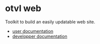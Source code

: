 # otvl web

Toolkit to build an easily updatable web site.

- [user documentation](doc/user.md)
- [developper documentation](doc/developper.md)
